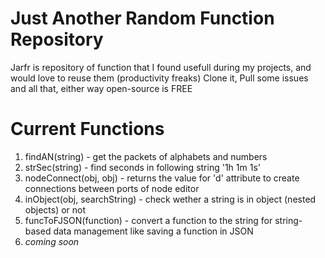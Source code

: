 # Just Another Random Function Repository

Jarfr is repository of function that I found usefull during my projects, and would love to reuse them (productivity freaks)
Clone it, Pull some issues and all that, either way open-source is FREE

# Current Functions

1. findAN(string) - get the packets of alphabets and numbers
2. strSec(string) - find seconds in following string '1h 1m 1s'
3. nodeConnect(obj, obj) - returns the value for 'd' attribute to create connections between ports of node editor
4. inObject(obj, searchString) - check wether a string is in object (nested objects) or not
5. funcToFJSON(function) - convert a function to the string for string-based data management like saving a function in JSON
6. _coming soon_

